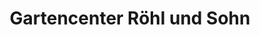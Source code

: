 ---
title: "Gartencenter Röhl und Sohn"
url: /grimma/gartencenter-roehl-und-sohn/
shop: Garten-Center
---